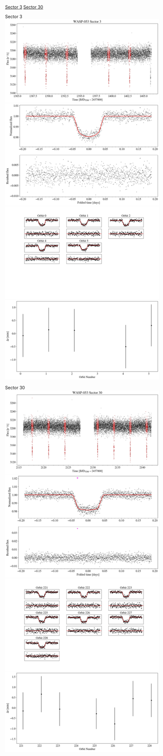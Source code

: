 [Sector 3](#sector3)
[Sector 30](#sector30)

<a name = "sector3"></a>
Sector 3
![alt text](/tt/WASP-053_Sector_3/WASP-053_Sector_3_a_TimeSeries.png)
![alt text](/tt/WASP-053_Sector_3/WASP-053_Sector_3_b_FoldedLightCurve.png)
![alt text](/tt/WASP-053_Sector_3/WASP-053_Sector_3_b_IndividualTransitsWithFit.png)
![alt text](/tt/WASP-053_Sector_3/WASP-053_Sector_3_c_TimingResiduals.png)

<a name = "sector30"></a>
Sector 30
![alt text](/tt/WASP-053_Sector_30/WASP-053_Sector_30_a_TimeSeries.png)
![alt text](/tt/WASP-053_Sector_30/WASP-053_Sector_30_b_FoldedLightCurve.png)
![alt text](/tt/WASP-053_Sector_30/WASP-053_Sector_30_b_IndividualTransitsWithFit.png)
![alt text](/tt/WASP-053_Sector_30/WASP-053_Sector_30_c_TimingResiduals.png)

